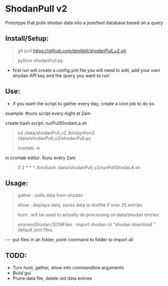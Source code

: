# ShodanPull v2
Prototype that pulls shodan data into a json/text database based on a query

## Install/Setup:
> git pull https://github.com/dmille6/shodanPull_v2.git

> python shodanPull.py

- first run will create a config.yml file you will need to edit, add your own shodan API key and the query you want to run'

## Use:
- if you want the script to gather every day, create a cron job to do so. 

example:  #runs script every night at 2am

create bash script: runPullShodanLa.sh
> cd /data/shodanPull_v2
> /bin/python3 /data/shodanPull_v2/shodanPull.py

> crontab -e

in crontab editor: Runs every 2am
> 0 2 * * * /bin/bash /data/shodanPull_v2/runPullShodaLA.sh
 
## Usage:

> gather : pulls data from shodan
> 
> show : displays data, saves data to textfile if over 25 entries
>
> hunt : will be used to actually do processing on data/shodan entries
>
> processShodanJSONFiles : import shodan cli "shodan download <arguments>" default json files.
> 
 --- put files in an folder, point command to folder to import all

## TODO:
- Turn hunt, gather, show into commandline arguments
- Build gui
- Prune data file, delete old data entries
